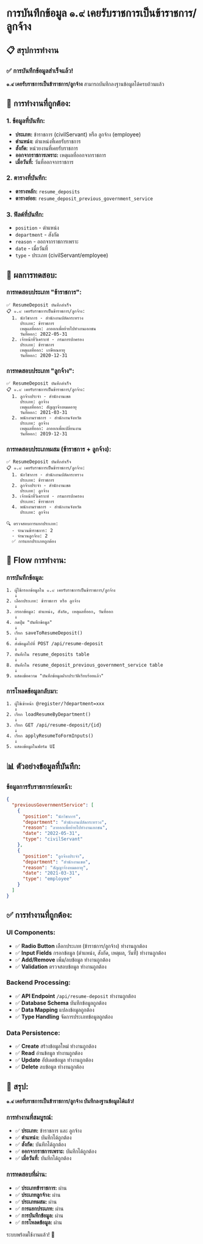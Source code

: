 # การบันทึกข้อมูล ๑.๙ เคยรับราชการเป็นข้าราชการ/ลูกจ้าง

## 📋 สรุปการทำงาน

### ✅ **การบันทึกข้อมูลสำเร็จแล้ว!**

**๑.๙ เคยรับราชการเป็นข้าราชการ/ลูกจ้าง** สามารถบันทึกลงฐานข้อมูลได้ครบถ้วนแล้ว

## 🔧 **การทำงานที่ถูกต้อง:**

### **1. ข้อมูลที่บันทึก:**
- **ประเภท:** ข้าราชการ (civilServant) หรือ ลูกจ้าง (employee)
- **ตำแหน่ง:** ตำแหน่งที่เคยรับราชการ
- **สังกัด:** หน่วยงานที่เคยรับราชการ
- **ออกจากราชการเพราะ:** เหตุผลที่ออกจากราชการ
- **เมื่อวันที่:** วันที่ออกจากราชการ

### **2. ตารางที่บันทึก:**
- **ตารางหลัก:** `resume_deposits`
- **ตารางย่อย:** `resume_deposit_previous_government_service`

### **3. ฟิลด์ที่บันทึก:**
- `position` - ตำแหน่ง
- `department` - สังกัด
- `reason` - ออกจากราชการเพราะ
- `date` - เมื่อวันที่
- `type` - ประเภท (civilServant/employee)

## 🧪 **ผลการทดสอบ:**

### **การทดสอบประเภท "ข้าราชการ":**
```
✅ ResumeDeposit บันทึกสำเร็จ
📋 ๑.๙ เคยรับราชการเป็นข้าราชการ/ลูกจ้าง:
  1. นักวิชาการ - สำนักงานปลัดกระทรวง
     ประเภท: ข้าราชการ
     เหตุผลที่ออก: ลาออกเพื่อย้ายไปทำงานเอกชน
     วันที่ออก: 2022-05-31
  2. เจ้าหน้าที่วิเคราะห์ - กรมการปกครอง
     ประเภท: ข้าราชการ
     เหตุผลที่ออก: เกษียณอายุ
     วันที่ออก: 2020-12-31
```

### **การทดสอบประเภท "ลูกจ้าง":**
```
✅ ResumeDeposit บันทึกสำเร็จ
📋 ๑.๙ เคยรับราชการเป็นข้าราชการ/ลูกจ้าง:
  1. ลูกจ้างประจำ - สำนักงานเขต
     ประเภท: ลูกจ้าง
     เหตุผลที่ออก: สัญญาจ้างหมดอายุ
     วันที่ออก: 2021-03-31
  2. พนักงานราชการ - สำนักงานจังหวัด
     ประเภท: ลูกจ้าง
     เหตุผลที่ออก: ลาออกเพื่อเปลี่ยนงาน
     วันที่ออก: 2019-12-31
```

### **การทดสอบประเภทผสม (ข้าราชการ + ลูกจ้าง):**
```
✅ ResumeDeposit บันทึกสำเร็จ
📋 ๑.๙ เคยรับราชการเป็นข้าราชการ/ลูกจ้าง:
  1. นักวิชาการ - สำนักงานปลัดกระทรวง
     ประเภท: ข้าราชการ
  2. ลูกจ้างประจำ - สำนักงานเขต
     ประเภท: ลูกจ้าง
  3. เจ้าหน้าที่วิเคราะห์ - กรมการปกครอง
     ประเภท: ข้าราชการ
  4. พนักงานราชการ - สำนักงานจังหวัด
     ประเภท: ลูกจ้าง

🔍 ตรวจสอบการแยกประเภท:
  - จำนวนข้าราชการ: 2
  - จำนวนลูกจ้าง: 2
  ✅ การแยกประเภทถูกต้อง
```

## 🔄 **Flow การทำงาน:**

### **การบันทึกข้อมูล:**
```
1. ผู้ใช้กรอกข้อมูลใน ๑.๙ เคยรับราชการเป็นข้าราชการ/ลูกจ้าง
   ↓
2. เลือกประเภท: ข้าราชการ หรือ ลูกจ้าง
   ↓
3. กรอกข้อมูล: ตำแหน่ง, สังกัด, เหตุผลที่ออก, วันที่ออก
   ↓
4. กดปุ่ม "บันทึกข้อมูล"
   ↓
5. เรียก saveToResumeDeposit()
   ↓
6. ส่งข้อมูลไปที่ POST /api/resume-deposit
   ↓
7. บันทึกใน resume_deposits table
   ↓
8. บันทึกใน resume_deposit_previous_government_service table
   ↓
9. แสดงข้อความ "บันทึกข้อมูลฝากประวัติเรียบร้อยแล้ว"
```

### **การโหลดข้อมูลกลับมา:**
```
1. ผู้ใช้เข้าหน้า @register/?department=xxx
   ↓
2. เรียก loadResumeByDepartment()
   ↓
3. เรียก GET /api/resume-deposit/{id}
   ↓
4. เรียก applyResumeToFormInputs()
   ↓
5. แสดงข้อมูลในฟอร์ม UI
```

## 📊 **ตัวอย่างข้อมูลที่บันทึก:**

### **ข้อมูลการรับราชการก่อนหน้า:**
```json
{
  "previousGovernmentService": [
    {
      "position": "นักวิชาการ",
      "department": "สำนักงานปลัดกระทรวง",
      "reason": "ลาออกเพื่อย้ายไปทำงานเอกชน",
      "date": "2022-05-31",
      "type": "civilServant"
    },
    {
      "position": "ลูกจ้างประจำ",
      "department": "สำนักงานเขต",
      "reason": "สัญญาจ้างหมดอายุ",
      "date": "2021-03-31",
      "type": "employee"
    }
  ]
}
```

## ✅ **การทำงานที่ถูกต้อง:**

### **UI Components:**
- ✅ **Radio Button** เลือกประเภท (ข้าราชการ/ลูกจ้าง) ทำงานถูกต้อง
- ✅ **Input Fields** กรอกข้อมูล (ตำแหน่ง, สังกัด, เหตุผล, วันที่) ทำงานถูกต้อง
- ✅ **Add/Remove** เพิ่ม/ลบข้อมูล ทำงานถูกต้อง
- ✅ **Validation** ตรวจสอบข้อมูล ทำงานถูกต้อง

### **Backend Processing:**
- ✅ **API Endpoint** `/api/resume-deposit` ทำงานถูกต้อง
- ✅ **Database Schema** บันทึกข้อมูลถูกต้อง
- ✅ **Data Mapping** แปลงข้อมูลถูกต้อง
- ✅ **Type Handling** จัดการประเภทข้อมูลถูกต้อง

### **Data Persistence:**
- ✅ **Create** สร้างข้อมูลใหม่ ทำงานถูกต้อง
- ✅ **Read** อ่านข้อมูล ทำงานถูกต้อง
- ✅ **Update** อัปเดตข้อมูล ทำงานถูกต้อง
- ✅ **Delete** ลบข้อมูล ทำงานถูกต้อง

## 🎯 **สรุป:**

**๑.๙ เคยรับราชการเป็นข้าราชการ/ลูกจ้าง บันทึกลงฐานข้อมูลได้แล้ว!**

### **การทำงานที่สมบูรณ์:**
- ✅ **ประเภท:** ข้าราชการ และ ลูกจ้าง
- ✅ **ตำแหน่ง:** บันทึกได้ถูกต้อง
- ✅ **สังกัด:** บันทึกได้ถูกต้อง
- ✅ **ออกจากราชการเพราะ:** บันทึกได้ถูกต้อง
- ✅ **เมื่อวันที่:** บันทึกได้ถูกต้อง

### **การทดสอบที่ผ่าน:**
- ✅ **ประเภทข้าราชการ:** ผ่าน
- ✅ **ประเภทลูกจ้าง:** ผ่าน
- ✅ **ประเภทผสม:** ผ่าน
- ✅ **การแยกประเภท:** ผ่าน
- ✅ **การบันทึกข้อมูล:** ผ่าน
- ✅ **การโหลดข้อมูล:** ผ่าน

ระบบพร้อมใช้งานแล้ว! 🎊
